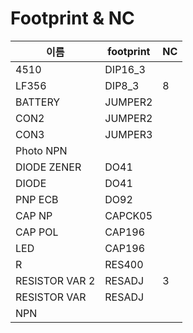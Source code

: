 # Footprint & NC

|이름|footprint|NC|
|---|---|---|
|4510|DIP16_3||
|LF356|DIP8_3|8|
|BATTERY|JUMPER2||
|CON2|JUMPER2||
|CON3|JUMPER3||
|Photo NPN|||
|DIODE ZENER|DO41||
|DIODE|DO41||
|PNP ECB|DO92||
|CAP NP|CAPCK05||
|CAP POL|CAP196||
|LED|CAP196||
|R|RES400||
|RESISTOR VAR 2|RESADJ|3|
|RESISTOR VAR|RESADJ||
|NPN|||
